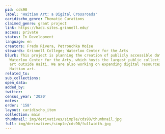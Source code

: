 ```yaml
---
pid: cds90
label: 'Haitian Art: a Digital Crossroads'
caridischo_genre: Thematic Curations
claimed_genre: grant project
link: https://hadc.sites.grinnell.edu/
access: private
status: In Development
language: en
creators: Fredo Rivera, Petrouchka Moïse
stewards: Grinnell College; Waterloo Center for the Arts
blurb: This project is planning the creation of publicly accessible database for the
  Waterloo Center for the Arts, which hosts the largest public collection of Haitian
  art outside Haiti. We are also working on expanding digital resources regarding
  Haitian art.
related_to:
sub_collections:
open_data:
added_by:
twitter:
census_year: '2020'
notes:
order: '158'
layout: caridischo_item
collection: main
thumbnail: img/derivatives/simple/cds90/thumbnail.jpg
full: img/derivatives/simple/cds90/fullwidth.jpg
---
```

